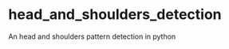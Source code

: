 # head_and_shoulders_detection

<!--
#groups
Finance

#languages
Python

#frames and libs
Numpy
Pandas

-->

An head and shoulders pattern detection in python
